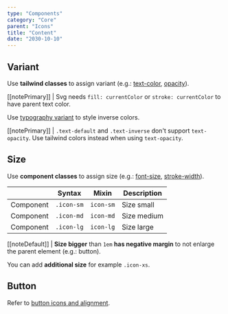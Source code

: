 ```yaml
---
type: "Components"
category: "Core"
parent: "Icons"
title: "Content"
date: "2030-10-10"
---
```


## Variant

Use **tailwind classes** to assign variant (e.g.: [text-color](https://tailwindcss.com/docs/text-color), [opacity](https://tailwindcss.com/docs/opacity)).


[[notePrimary]]
| Svg needs `fill: currentColor` or `stroke: currentColor` to have parent text color.

<demo>
  <demovanilla src="vanilla/components/core/icons/variant">
  </demovanilla>
</demo>

Use [typography variant](/components/core/typography/content#variant) to style inverse colors.

[[notePrimary]]
| `.text-default` and `.text-inverse` don't support `text-opacity`. Use tailwind colors instead when using `text-opacity`.

<demo>
  <demovanilla src="vanilla/components/core/icons/variant-inverse">
  </demovanilla>
</demo>

## Size

Use **component classes** to assign size (e.g.: [font-size](https://tailwindcss.com/docs/font-size), [stroke-width](https://tailwindcss.com/docs/stroke-width)).

<div class="table-scroll">

|                      | Syntax                          | Mixin            | Description                   |
| ----------------------- | ----------------------------------------- | -----------------------------| ----------------------------- |
| Component                  | `.icon-sm`                     | `icon-sm`                | Size small            |
| Component                  | `.icon-md`                     | `icon-md`                | Size medium            |
| Component                  | `.icon-lg`                     | `icon-lg`                | Size large            |

</div>

[[noteDefault]]
| **Size bigger** than `1em` **has negative margin** to not enlarge the parent element (e.g.: button).

<demo>
  <demovanilla src="vanilla/components/core/icons/size">
  </demovanilla>
</demo>

You can add **additional size** for example `.icon-xs`.

## Button

Refer to [button icons and alignment](/components/core/button/content#icons-and-alignment).
